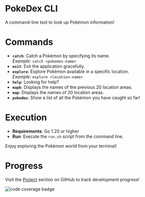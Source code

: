 # PokeDex CLI

A command-line tool to look up Pokémon information!

# Commands

- **`catch`**: Catch a Pokémon by specifying its name.
    <br>*Example*: `catch <pokemon-name>`
- **`exit`**: Exit the application gracefully.
- **`explore`**: Explore Pokémon available in a specific location.
    <br>*Example*: `explore <location-name>`
- **`help`**: Looking for help?
- **`mapb`**: Displays the names of the previous 20 location areas.
- **`map`**: Displays the names of 20 location areas.
- **`pokedex`**: Show a list of all the Pokémon you have caught so far!

# Execution

- **Requirements**: Go 1.20 or higher
- **Run**: Execute the `run.sh` script from the command line.

Enjoy exploring the Pokémon world from your terminal!

# Progress

Visit the [Project](https://github.com/users/Dhar01/projects/1/views/1) section on GitHub to track development progress!


![code coverage badge](https://github.com/Dhar01/pokedex/actions/workflows/ci.yml/badge.svg)